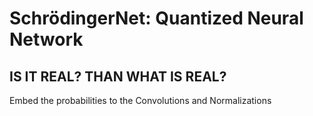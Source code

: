 # SchrödingerNet: Quantized Neural Network

## IS IT REAL? THAN WHAT IS REAL?

Embed the probabilities to the Convolutions and Normalizations
